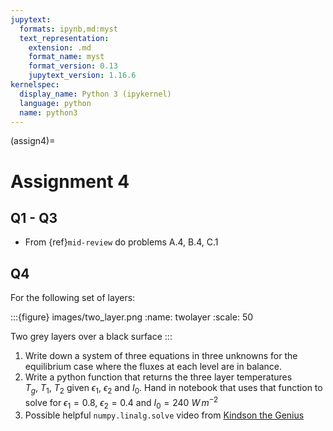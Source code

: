 ```yaml
---
jupytext:
  formats: ipynb,md:myst
  text_representation:
    extension: .md
    format_name: myst
    format_version: 0.13
    jupytext_version: 1.16.6
kernelspec:
  display_name: Python 3 (ipykernel)
  language: python
  name: python3
---
```


(assign4)=
# Assignment 4

## Q1 - Q3
- From {ref}`mid-review` do problems A.4, B.4, C.1

## Q4

For the following set of layers:

:::{figure} images/two_layer.png
:name: twolayer
:scale: 50

Two grey layers over a black surface
:::


1) Write down a system of three equations in three unknowns for the equilibrium case where the fluxes at each level are in balance.
2) Write a python function that returns the three layer temperatures  $T_g,\ T_1,\ T_2$ given $\epsilon_1$, $\epsilon_2$ and $I_0$.  Hand in notebook that uses that function to solve for $\epsilon_1=0.8$, $\epsilon_2 = 0.4$ and $I_0 = 240\ W\,m^{-2}$ 
3) Possible helpful `numpy.linalg.solve` video from [Kindson the Genius](https://www.youtube.com/watch?v=lMI63LrKNnA)

